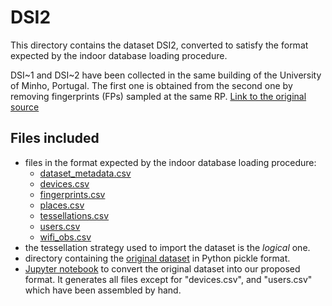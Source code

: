 # DSI2

This directory contains the dataset DSI2, converted to satisfy the format expected by the indoor database loading procedure.

DSI~1 and DSI~2 have been collected in the same building of the University of Minho, Portugal. The first one is obtained from the second one by removing fingerprints (FPs) sampled at the same RP. [Link to the original source](https://zenodo.org/record/3778646#.YnPqGNpByUk)


## Files included

* files in the format expected by the indoor database loading procedure:
  * [dataset_metadata.csv](https://github.com/dslab-uniud/Database-indoor/blob/main/Datasets/converted_datasets/DSI2/dataset_metadata.csv)
  * [devices.csv](https://github.com/dslab-uniud/Database-indoor/blob/main/Datasets/converted_datasets/DSI2/devices.csv)
  * [fingerprints.csv](https://github.com/dslab-uniud/Database-indoor/blob/main/Datasets/converted_datasets/DSI2/fingerprints.csv)
  * [places.csv](https://github.com/dslab-uniud/Database-indoor/blob/main/Datasets/converted_datasets/DSI2/places.csv)
  * [tessellations.csv](https://github.com/dslab-uniud/Database-indoor/blob/main/Datasets/converted_datasets/DSI2/tessellations.csv)
  * [users.csv](https://github.com/dslab-uniud/Database-indoor/blob/main/Datasets/converted_datasets/DSI2/users.csv)
  * [wifi_obs.csv](https://github.com/dslab-uniud/Database-indoor/blob/main/Datasets/converted_datasets/DSI2/wifi_obs.csv)
* the tessellation strategy used to import the dataset is the _logical_ one.
* directory containing the [original dataset](https://github.com/dslab-uniud/Database-indoor/blob/main/Datasets/raw_datasets/DSI/DSI2/) in Python pickle format.
* [Jupyter notebook](https://github.com/dslab-uniud/Database-indoor/blob/main/Datasets/dsi_convert.ipynb) to convert the original dataset into our proposed format. It generates all files except for "devices.csv", and "users.csv" which have been assembled by hand.
